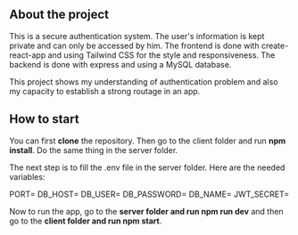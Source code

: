 ## About the project

This is a secure authentication system. The user's information is kept private and can only be accessed by him.
The frontend is done with create-react-app and using Tailwind CSS for the style and responsiveness. The backend is done with express and using a MySQL database.

This project shows my understanding of authentication problem and also my capacity to establish a strong routage in an app.

## How to start

You can first **clone** the repository.
Then go to the client folder and run **npm install**. Do the same thing in the server folder.

The next step is to fill the .env file in the server folder.
Here are the needed variables:

PORT= 
DB_HOST= 
DB_USER= 
DB_PASSWORD= 
DB_NAME= 
JWT_SECRET= 

Now to run the app, go to the **server folder and run npm run dev** and then go to the **client folder and run npm start**.


